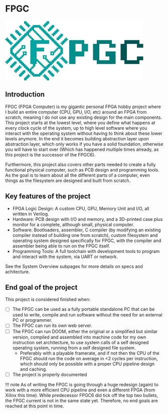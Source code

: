 # FPGC

![FPGC Logo](images/logo_big_alpha.png)

## Introduction

FPGC (FPGA Computer) is my gigantic personal FPGA hobby project where I build an entire computer (CPU, GPU, I/O, etc) around an FPGA from scratch, meaning I do not use any existing design for the main components. This project starts at the lowest level, where you define what happens at every clock cycle of the system, up to high level software where you interact with the operating system without having to think about these lower levels anymore. In the end it becomes building abstraction layer upon abstraction layer, which only works if you have a solid foundation, otherwise you will have to start over (Which has happened multiple times already, as this project is the successor of the FPGC6).

Furthermore, this project also covers other parts needed to create a fully functional physical computer, such as PCB design and programming tools. As the goal is to learn about all the different parts of a computer, even things as the filesystem are designed and built from scratch.

## Key features of the project

- FPGA Logic Design: A custom CPU, GPU, Memory Unit and I/O, all written in Verilog.
- Hardware: PCB design with I/O and memory, and a 3D-printed case plus monitor for a complete, although small, physical computer.
- Software: Bootloaders, assembler, C compiler (by modifying an existing compiler instead of building one from scratch), custom filesystem and operating system designed specifically for FPGC, with the compiler and assembler being able to run on the FPGC itself.
- Programming Tools: A full toolchain with development tools to program and interact with the system, via UART or network.

See the System Overview subpages for more details on specs and achitecture.

## End goal of the project

This project is considered finished when:

- [ ] The FPGC can be used as a fully portable standalone PC that can be used to write, compile and run software without the need for an external PC or programmer.
- [ ] The FPGC can run its own web server.
- [ ] The FPGC can run DOOM, either the original or a simplified but similar version, compiled and assembled into machine code for my own instruction set architecture, to use system calls of a self designed operating system, running from a self designed file system.
    - Preferably with a playable framerate, and if not then the CPU of the FPGC should run the code on average in <2 cycles per instruction, which should only be possible with a proper CPU pipeline design and caching.
- [ ] The project is properly documented

!!! note
    As of writing the FPGC is going through a huge redesign (again) to work with a more efficient CPU pipeline and even a different FPGA (from Xilinx this time). While predecessor FPGC6 did tick off the top two bullets, the FPGC current is not in the same state yet. Therefore, no end goals are reached at this point in time.
